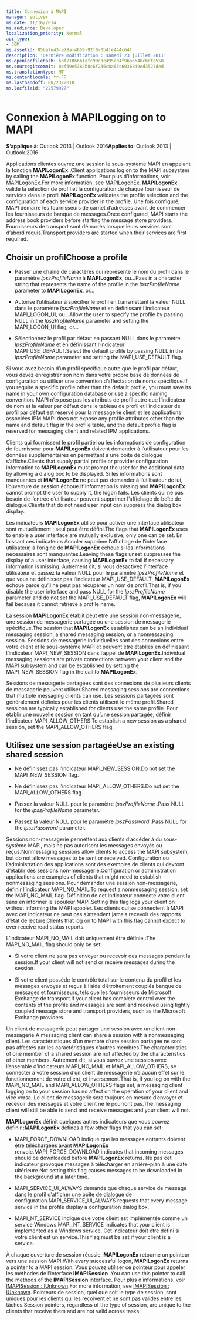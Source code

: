 ```yaml
---
title: Connexion à MAPI
manager: soliver
ms.date: 11/16/2014
ms.audience: Developer
localization_priority: Normal
api_type:
- COM
ms.assetid: 05bafe43-a78a-4659-92f0-0b4fe444c64f
description: 'Derniére modification : samedi 23 juillet 2011'
ms.openlocfilehash: 63f71066b1afc90c3e495ed4f9ba654bcbdfe558
ms.sourcegitcommit: 0cf39e5382b8c6f236c8a63c6036849ed3527ded
ms.translationtype: MT
ms.contentlocale: fr-FR
ms.lasthandoff: 08/23/2018
ms.locfileid: "22579927"
---
```

# <a name="logging-on-to-mapi"></a><span data-ttu-id="67cfc-103">Connexion à MAPI</span><span class="sxs-lookup"><span data-stu-id="67cfc-103">Logging on to MAPI</span></span>
 
<span data-ttu-id="67cfc-104">**S’applique à**: Outlook 2013 | Outlook 2016</span><span class="sxs-lookup"><span data-stu-id="67cfc-104">**Applies to**: Outlook 2013 | Outlook 2016</span></span> 
  
<span data-ttu-id="67cfc-105">Applications clientes ouvrez une session le sous-système MAPI en appelant la fonction **MAPILogonEx** .</span><span class="sxs-lookup"><span data-stu-id="67cfc-105">Client applications log on to the MAPI subsystem by calling the **MAPILogonEx** function.</span></span> <span data-ttu-id="67cfc-106">Pour plus d’informations, voir [MAPILogonEx](mapilogonex.md).</span><span class="sxs-lookup"><span data-stu-id="67cfc-106">For more information, see [MAPILogonEx](mapilogonex.md).</span></span> <span data-ttu-id="67cfc-107">**MAPILogonEx** valide la sélection de profil et la configuration de chaque fournisseur de services dans le profil.</span><span class="sxs-lookup"><span data-stu-id="67cfc-107">**MAPILogonEx** validates the profile selection and the configuration of each service provider in the profile.</span></span> <span data-ttu-id="67cfc-108">Une fois configuré, MAPI démarre les fournisseurs de carnet d’adresses avant de commencer les fournisseurs de banque de messages.</span><span class="sxs-lookup"><span data-stu-id="67cfc-108">Once configured, MAPI starts the address book providers before starting the message store providers.</span></span> <span data-ttu-id="67cfc-109">Fournisseurs de transport sont démarrés lorsque leurs services sont d’abord requis.</span><span class="sxs-lookup"><span data-stu-id="67cfc-109">Transport providers are started when their services are first required.</span></span> 
  
## <a name="choose-a-profile"></a><span data-ttu-id="67cfc-110">Choisir un profil</span><span class="sxs-lookup"><span data-stu-id="67cfc-110">Choose a profile</span></span>
  
- <span data-ttu-id="67cfc-111">Passer une chaîne de caractères qui représente le nom du profil dans le paramètre _lpszProfileName_ à **MAPILogonEx**, ou...</span><span class="sxs-lookup"><span data-stu-id="67cfc-111">Pass in a character string that represents the name of the profile in the  _lpszProfileName_ parameter to **MAPILogonEx**, or...</span></span>
    
- <span data-ttu-id="67cfc-112">Autorise l’utilisateur à spécifier le profil en transmettant la valeur NULL dans le paramètre _lpszProfileName_ et en définissant l’indicateur MAPI_LOGON_UI, ou...</span><span class="sxs-lookup"><span data-stu-id="67cfc-112">Allow the user to specify the profile by passing NULL in the  _lpszProfileName_ parameter and setting the MAPI_LOGON_UI flag, or...</span></span> 

- <span data-ttu-id="67cfc-113">Sélectionnez le profil par défaut en passant NULL dans le paramètre _lpszProfileName_ et en définissant l’indicateur MAPI_USE_DEFAULT.</span><span class="sxs-lookup"><span data-stu-id="67cfc-113">Select the default profile by passing NULL in the  _lpszProfileName_ parameter and setting the MAPI_USE_DEFAULT flag.</span></span> 
    
<span data-ttu-id="67cfc-114">Si vous avez besoin d’un profil spécifique autre que le profil par défaut, vous devez enregistrer son nom dans votre propre base de données de configuration ou utiliser une convention d’affectation de noms spécifique.</span><span class="sxs-lookup"><span data-stu-id="67cfc-114">If you require a specific profile other than the default profile, you must save its name in your own configuration database or use a specific naming convention.</span></span> <span data-ttu-id="67cfc-115">MAPI n’expose pas les attributs de profil autre que l’indicateur de nom et la valeur par défaut dans le tableau de profil et l’indicateur de profil par défaut est réservé pour la messagerie client et les applications associées IPM.</span><span class="sxs-lookup"><span data-stu-id="67cfc-115">MAPI does not expose any profile attributes other than the name and default flag in the profile table, and the default profile flag is reserved for messaging client and related IPM applications.</span></span>
  
<span data-ttu-id="67cfc-116">Clients qui fournissent le profil partiel ou les informations de configuration de fournisseur pour **MAPILogonEx** doivent demander à l’utilisateur pour les données supplémentaires en permettant à une boîte de dialogue s’affiche.</span><span class="sxs-lookup"><span data-stu-id="67cfc-116">Clients that supply partial profile or provider configuration information to **MAPILogonEx** must prompt the user for the additional data by allowing a dialog box to be displayed.</span></span> <span data-ttu-id="67cfc-117">Si les informations sont manquantes et **MAPILogonEx** ne peut pas demander à l’utilisateur de lui, l’ouverture de session échoue.</span><span class="sxs-lookup"><span data-stu-id="67cfc-117">If information is missing and **MAPILogonEx** cannot prompt the user to supply it, the logon fails.</span></span> <span data-ttu-id="67cfc-118">Les clients qui ne pas besoin de l’entrée d’utilisateur peuvent supprimer l’affichage de boîte de dialogue.</span><span class="sxs-lookup"><span data-stu-id="67cfc-118">Clients that do not need user input can suppress the dialog box display.</span></span> 
  
<span data-ttu-id="67cfc-119">Les indicateurs **MAPILogonEx** utilise pour activer une interface utilisateur sont mutuellement ; seul peut être défini.</span><span class="sxs-lookup"><span data-stu-id="67cfc-119">The flags that **MAPILogonEx** uses to enable a user interface are mutually exclusive; only one can be set.</span></span> <span data-ttu-id="67cfc-120">En laissant ces indicateurs Annuler supprime l’affichage de l’interface utilisateur, à l’origine de **MAPILogonEx** échoue si les informations nécessaires sont manquantes.</span><span class="sxs-lookup"><span data-stu-id="67cfc-120">Leaving these flags unset suppresses the display of a user interface, causing **MAPILogonEx** to fail if necessary information is missing.</span></span> <span data-ttu-id="67cfc-121">Autrement dit, si vous désactivez l’interface utilisateur et passez la valeur NULL pour le paramètre _lpszProfileName_ et que vous ne définissez pas l’indicateur MAPI_USE_DEFAULT, **MAPILogonEx** échoue parce qu’il ne peut pas récupérer un nom de profil.</span><span class="sxs-lookup"><span data-stu-id="67cfc-121">That is, if you disable the user interface and pass NULL for the  _lpszProfileName_ parameter and do not set the MAPI_USE_DEFAULT flag, **MAPILogonEx** will fail because it cannot retrieve a profile name.</span></span> 
  
<span data-ttu-id="67cfc-122">La session **MAPILogonEx** établit peut être une session non-messagerie, une session de messagerie partagée ou une session de messagerie spécifique.</span><span class="sxs-lookup"><span data-stu-id="67cfc-122">The session that **MAPILogonEx** establishes can be an individual messaging session, a shared messaging session, or a nonmessaging session.</span></span> <span data-ttu-id="67cfc-123">Sessions de messagerie individuelles sont des connexions entre votre client et le sous-système MAPI et peuvent être établies en définissant l’indicateur MAPI_NEW_SESSION dans l’appel de **MAPILogonEx**.</span><span class="sxs-lookup"><span data-stu-id="67cfc-123">Individual messaging sessions are private connections between your client and the MAPI subsystem and can be established by setting the MAPI_NEW_SESSION flag in the call to **MAPILogonEx**.</span></span>
  
<span data-ttu-id="67cfc-124">Sessions de messagerie partagées sont des connexions de plusieurs clients de messagerie peuvent utiliser.</span><span class="sxs-lookup"><span data-stu-id="67cfc-124">Shared messaging sessions are connections that multiple messaging clients can use.</span></span> <span data-ttu-id="67cfc-125">Les sessions partagées sont généralement définies pour les clients utilisent le même profil.</span><span class="sxs-lookup"><span data-stu-id="67cfc-125">Shared sessions are typically established for clients use the same profile.</span></span> <span data-ttu-id="67cfc-126">Pour établir une nouvelle session en tant qu’une session partagée, définir l’indicateur MAPI_ALLOW_OTHERS.</span><span class="sxs-lookup"><span data-stu-id="67cfc-126">To establish a new session as a shared session, set the MAPI_ALLOW_OTHERS flag.</span></span> 
  
## <a name="use-an-existing-shared-session"></a><span data-ttu-id="67cfc-127">Utilisez une session partagée</span><span class="sxs-lookup"><span data-stu-id="67cfc-127">Use an existing shared session</span></span>
  
- <span data-ttu-id="67cfc-128">Ne définissez pas l’indicateur MAPI_NEW_SESSION.</span><span class="sxs-lookup"><span data-stu-id="67cfc-128">Do not set the MAPI_NEW_SESSION flag.</span></span>
    
- <span data-ttu-id="67cfc-129">Ne définissez pas l’indicateur MAPI_ALLOW_OTHERS.</span><span class="sxs-lookup"><span data-stu-id="67cfc-129">Do not set the MAPI_ALLOW_OTHERS flag.</span></span>
    
- <span data-ttu-id="67cfc-130">Passez la valeur NULL pour le paramètre _lpszProfileName_ .</span><span class="sxs-lookup"><span data-stu-id="67cfc-130">Pass NULL for the  _lpszProfileName_ parameter.</span></span> 
    
- <span data-ttu-id="67cfc-131">Passez la valeur NULL pour le paramètre _lpszPassword_ .</span><span class="sxs-lookup"><span data-stu-id="67cfc-131">Pass NULL for the  _lpszPassword_ parameter.</span></span> 
    
<span data-ttu-id="67cfc-132">Sessions non-messagerie permettent aux clients d’accéder à du sous-système MAPI, mais ne pas autorisent les messages envoyés ou reçus.</span><span class="sxs-lookup"><span data-stu-id="67cfc-132">Nonmessaging sessions allow clients to access the MAPI subsystem, but do not allow messages to be sent or received.</span></span> <span data-ttu-id="67cfc-133">Configuration ou l’administration des applications sont des exemples de clients qui devront d’établir des sessions non-messagerie.</span><span class="sxs-lookup"><span data-stu-id="67cfc-133">Configuration or administration applications are examples of clients that might need to establish nonmessaging sessions.</span></span> <span data-ttu-id="67cfc-134">Pour demander une session non-messagerie, définir l’indicateur MAPI_NO_MAIL.</span><span class="sxs-lookup"><span data-stu-id="67cfc-134">To request a nonmessaging session, set the MAPI_NO_MAIL flag.</span></span> <span data-ttu-id="67cfc-135">Définition de cet indicateur connecte votre client sans en informer le spouleur MAPI.</span><span class="sxs-lookup"><span data-stu-id="67cfc-135">Setting this flag logs your client on without informing the MAPI spooler.</span></span> <span data-ttu-id="67cfc-136">Les clients qui se connectent à MAPI avec cet indicateur ne peut pas s’attendent jamais recevoir des rapports d’état de lecture.</span><span class="sxs-lookup"><span data-stu-id="67cfc-136">Clients that log on to MAPI with this flag cannot expect to ever receive read status reports.</span></span>
  
<span data-ttu-id="67cfc-137">L’indicateur MAPI_NO_MAIL doit uniquement être définie :</span><span class="sxs-lookup"><span data-stu-id="67cfc-137">The MAPI_NO_MAIL flag should only be set:</span></span>
  
- <span data-ttu-id="67cfc-138">Si votre client ne sera pas envoyer ou recevoir des messages pendant la session.</span><span class="sxs-lookup"><span data-stu-id="67cfc-138">If your client will not send or receive messages during the session.</span></span>
    
- <span data-ttu-id="67cfc-139">Si votre client possède le contrôle total sur le contenu du profil et les messages envoyés et reçus à l’aide d’étroitement couplés banque de messages et fournisseurs, tels que les fournisseurs de Microsoft Exchange de transport.</span><span class="sxs-lookup"><span data-stu-id="67cfc-139">If your client has complete control over the contents of the profile and messages are sent and received using tightly coupled message store and transport providers, such as the Microsoft Exchange providers.</span></span>
    
<span data-ttu-id="67cfc-140">Un client de messagerie peut partager une session avec un client non-messagerie.</span><span class="sxs-lookup"><span data-stu-id="67cfc-140">A messaging client can share a session with a nonmessaging client.</span></span> <span data-ttu-id="67cfc-141">Les caractéristiques d’un membre d’une session partagée ne sont pas affectés par les caractéristiques d’autres membres.</span><span class="sxs-lookup"><span data-stu-id="67cfc-141">The characteristics of one member of a shared session are not affected by the characteristics of other members.</span></span> <span data-ttu-id="67cfc-142">Autrement dit, si vous ouvrez une session avec l’ensemble d’indicateurs MAPI_NO_MAIL et MAPI_ALLOW_OTHERS, se connecter à votre session d’un client de messagerie n’a aucun effet sur le fonctionnement de votre client, et inversement.</span><span class="sxs-lookup"><span data-stu-id="67cfc-142">That is, if you log on with the MAPI_NO_MAIL and MAPI_ALLOW_OTHERS flags set, a messaging client logging on to your session has no affect on the operation of your client and vice versa.</span></span> <span data-ttu-id="67cfc-143">Le client de messagerie sera toujours en mesure d’envoyer et recevoir des messages et votre client ne le pourront pas.</span><span class="sxs-lookup"><span data-stu-id="67cfc-143">The messaging client will still be able to send and receive messages and your client will not.</span></span>
  
<span data-ttu-id="67cfc-144">**MAPILogonEx** définit quelques autres indicateurs que vous pouvez définir :</span><span class="sxs-lookup"><span data-stu-id="67cfc-144">**MAPILogonEx** defines a few other flags that you can set:</span></span> 
  
- <span data-ttu-id="67cfc-145">MAPI_FORCE_DOWNLOAD indique que les messages entrants doivent être téléchargées avant **MAPILogonEx** renvoie.</span><span class="sxs-lookup"><span data-stu-id="67cfc-145">MAPI_FORCE_DOWNLOAD indicates that incoming messages should be downloaded before **MAPILogonEx** returns.</span></span> <span data-ttu-id="67cfc-146">Ne pas cet indicateur provoque messages à télécharger en arrière-plan à une date ultérieure.</span><span class="sxs-lookup"><span data-stu-id="67cfc-146">Not setting this flag causes messages to be downloaded in the background at a later time.</span></span> 
    
- <span data-ttu-id="67cfc-147">MAPI_SERVICE_UI_ALWAYS demande que chaque service de message dans le profil d’afficher une boîte de dialogue de configuration.</span><span class="sxs-lookup"><span data-stu-id="67cfc-147">MAPI_SERVICE_UI_ALWAYS requests that every message service in the profile display a configuration dialog box.</span></span>
    
- <span data-ttu-id="67cfc-148">MAPI_NT_SERVICE indique que votre client est implémentée comme un service Windows.</span><span class="sxs-lookup"><span data-stu-id="67cfc-148">MAPI_NT_SERVICE indicates that your client is implemented as a Windows service.</span></span> <span data-ttu-id="67cfc-149">Cet indicateur doit être défini si votre client est un service.</span><span class="sxs-lookup"><span data-stu-id="67cfc-149">This flag must be set if your client is a service.</span></span>
    
<span data-ttu-id="67cfc-150">À chaque ouverture de session réussie, **MAPILogonEx** retourne un pointeur vers une session MAPI.</span><span class="sxs-lookup"><span data-stu-id="67cfc-150">With every successful logon, **MAPILogonEx** returns a pointer to a MAPI session.</span></span> <span data-ttu-id="67cfc-151">Vous pouvez utiliser ce pointeur pour appeler les méthodes de l’interface **IMAPISession** .</span><span class="sxs-lookup"><span data-stu-id="67cfc-151">You can use this pointer to call the methods of the **IMAPISession** interface.</span></span> <span data-ttu-id="67cfc-152">Pour plus d’informations, voir [IMAPISession : IUnknown](imapisessioniunknown.md).</span><span class="sxs-lookup"><span data-stu-id="67cfc-152">For more information, see [IMAPISession : IUnknown](imapisessioniunknown.md).</span></span> <span data-ttu-id="67cfc-153">Pointeurs de session, quel que soit le type de session, sont uniques pour les clients qui les reçoivent et ne sont pas valides entre les tâches.</span><span class="sxs-lookup"><span data-stu-id="67cfc-153">Session pointers, regardless of the type of session, are unique to the clients that receive them and are not valid across tasks.</span></span>
  

